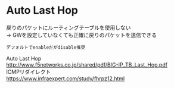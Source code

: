 # Auto Last Hop
戻りのパケットにルーティングテーブルを使用しない  
→ GWを設定していなくても正確に戻りのパケットを送信できる  

`デフォルトでenableだがdisable推奨`

Auto Last Hop  
http://www.f5networks.co.jp/shared/pdf/BIG-IP_TB_Last_Hop.pdf  
ICMPリダイレクト  
https://www.infraexpert.com/study/fhrpz12.html

